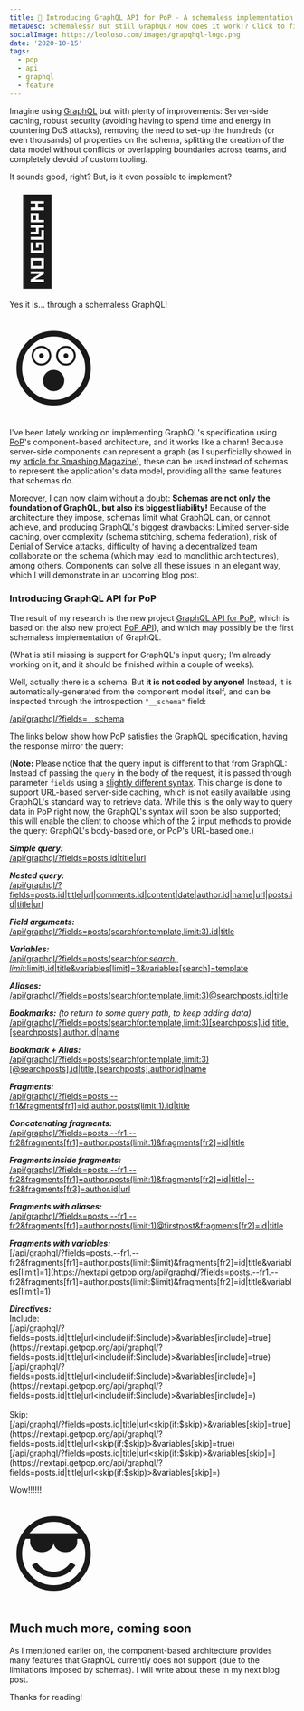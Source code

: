 ```yaml
---
title: 🚀 Introducing GraphQL API for PoP - A schemaless implementation of GraphQL through components
metaDesc: Schemaless? But still GraphQL? How does it work!? Click to find out!
socialImage: https://leoloso.com/images/grapqhql-logo.png
date: '2020-10-15'
tags:
  - pop
  - api
  - graphql
  - feature
---
```


Imagine using [GraphQL](https://graphql.org) but with plenty of improvements: Server-side caching, robust security (avoiding having to spend time and energy in countering DoS attacks), removing the need to set-up the hundreds (or even thousands) of properties on the schema, splitting the creation of the data model without conflicts or overlapping boundaries across teams, and completely devoid of custom tooling. 

It sounds good, right? But, is it even possible to implement?

<span style="font-size: 150px;">🤔</span>

Yes it is... through a schemaless GraphQL!

<span style="font-size: 150px;">😲</span>

I've been lately working on implementing GraphQL's specification using [PoP](https://github.com/leoloso/PoP)'s component-based architecture, and it works like a charm! Because server-side components can represent a graph (as I superficially showed in my [article for Smashing Magazine](https://www.smashingmagazine.com/2019/01/introducing-component-based-api/)), these can be used instead of schemas to represent the application's data model, providing all the same features that schemas do.

Moreover, I can now claim without a doubt: **Schemas are not only the foundation of GraphQL, but also its biggest liability!** Because of the architecture they impose, schemas limit what GraphQL can, or cannot, achieve, and producing GraphQL's biggest drawbacks: Limited server-side caching, over complexity (schema stitching, schema federation), risk of Denial of Service attacks, difficulty of having a decentralized team collaborate on the schema (which may lead to monolithic architectures), among others. Components can solve all these issues in an elegant way, which I will demonstrate in an upcoming blog post. 

### Introducing GraphQL API for PoP

The result of my research is the new project [GraphQL API for PoP](https://github.com/getpop/api-graphql), which is based on the also new project [PoP API](https://github.com/getpop/api)), and which may possibly be the first schemaless implementation of GraphQL. 

(What is still missing is support for GraphQL's input query; I'm already working on it, and it should be finished within a couple of weeks).

Well, actually there is a schema. But **it is not coded by anyone!** Instead, it is automatically-generated from the component model itself, and can be inspected through the introspection `"__schema"` field:

[/api/graphql/?fields=__schema](https://nextapi.getpop.org/api/graphql/?fields=__schema)

The links below show how PoP satisfies the GraphQL specification, having the response mirror the query:

(**Note:** Please notice that the query input is different to that from GraphQL: Instead of passing the `query` in the body of the request, it is passed through parameter `fields` using a [slightly different syntax](https://github.com/getpop/api#query-syntax). This change is done to support URL-based server-side caching, which is not easily available using GraphQL's standard way to retrieve data. While this is the only way to query data in PoP right now, the GraphQL's syntax will soon be also supported; this will enable the client to choose which of the 2 input methods to provide the query: GraphQL's body-based one, or PoP's URL-based one.)

_**Simple query:**_<br/>
[/api/graphql/?fields=posts.id|title|url](https://nextapi.getpop.org/api/graphql/?fields=posts.id|title|url)

_**Nested query:**_<br/>
[/api/graphql/?fields=posts.id|title|url|comments.id|content|date|author.id|name|url|posts.id|title|url](https://nextapi.getpop.org/api/graphql/?fields=posts.id|title|url|comments.id|content|date|author.id|name|url|posts.id|title|url)

_**Field arguments:**_<br/>
[/api/graphql/?fields=posts(searchfor:template,limit:3).id|title](https://nextapi.getpop.org/api/graphql/?fields=posts(searchfor:template,limit:3).id|title)

_**Variables:**_<br/>
[/api/graphql/?fields=posts(searchfor:$search,limit:$limit).id|title&variables[limit]=3&variables[search]=template](https://nextapi.getpop.org/api/graphql/?fields=posts(searchfor:$search,limit:$limit).id|title&variables[limit]=3&variables[search]=template)

_**Aliases:**_<br/>
[/api/graphql/?fields=posts(searchfor:template,limit:3)@searchposts.id|title](https://nextapi.getpop.org/api/graphql/?fields=posts(searchfor:template,limit:3)@searchposts.id|title)

_**Bookmarks:** (to return to some query path, to keep adding data)_<br/>
[/api/graphql/?fields=posts(searchfor:template,limit:3)[searchposts].id|title,[searchposts].author.id|name](https://nextapi.getpop.org/api/graphql/?fields=posts(searchfor:template,limit:3)[searchposts].id|title,[searchposts].author.id|name)

_**Bookmark + Alias:**_<br/>
[/api/graphql/?fields=posts(searchfor:template,limit:3)[@searchposts].id|title,[searchposts].author.id|name](https://nextapi.getpop.org/api/graphql/?fields=posts(searchfor:template,limit:3)[@searchposts].id|title,[searchposts].author.id|name)

_**Fragments:**_<br/>
[/api/graphql/?fields=posts.--fr1&fragments[fr1]=id|author.posts(limit:1).id|title](https://nextapi.getpop.org/api/graphql/?fields=posts.--fr1&fragments[fr1]=id|author.posts(limit:1).id|title)

_**Concatenating fragments:**_<br/>
[/api/graphql/?fields=posts.--fr1.--fr2&fragments[fr1]=author.posts(limit:1)&fragments[fr2]=id|title](https://nextapi.getpop.org/api/graphql/?fields=posts.--fr1.--fr2&fragments[fr1]=author.posts(limit:1)&fragments[fr2]=id|title)

_**Fragments inside fragments:**_<br/>
[/api/graphql/?fields=posts.--fr1.--fr2&fragments[fr1]=author.posts(limit:1)&fragments[fr2]=id|title|--fr3&fragments[fr3]=author.id|url](https://nextapi.getpop.org/api/graphql/?fields=posts.--fr1.--fr2&fragments[fr1]=author.posts(limit:1)&fragments[fr2]=id|title|--fr3&fragments[fr3]=author.id|url)

_**Fragments with aliases:**_<br/>
[/api/graphql/?fields=posts.--fr1.--fr2&fragments[fr1]=author.posts(limit:1)@firstpost&fragments[fr2]=id|title](https://nextapi.getpop.org/api/graphql/?fields=posts.--fr1.--fr2&fragments[fr1]=author.posts(limit:1)@firstpost&fragments[fr2]=id|title)

_**Fragments with variables:**_<br/>
[/api/graphql/?fields=posts.--fr1.--fr2&fragments[fr1]=author.posts(limit:$limit)&fragments[fr2]=id|title&variables[limit]=1](https://nextapi.getpop.org/api/graphql/?fields=posts.--fr1.--fr2&fragments[fr1]=author.posts(limit:$limit)&fragments[fr2]=id|title&variables[limit]=1)

_**Directives:**_<br/>
Include:<br/>
[/api/graphql/?fields=posts.id|title|url<include(if:$include)>&variables[include]=true](https://nextapi.getpop.org/api/graphql/?fields=posts.id|title|url<include(if:$include)>&variables[include]=true)<br/>
[/api/graphql/?fields=posts.id|title|url<include(if:$include)>&variables[include]=](https://nextapi.getpop.org/api/graphql/?fields=posts.id|title|url<include(if:$include)>&variables[include]=)<br/><br/>
Skip:<br/>
[/api/graphql/?fields=posts.id|title|url<skip(if:$skip)>&variables[skip]=true](https://nextapi.getpop.org/api/graphql/?fields=posts.id|title|url<skip(if:$skip)>&variables[skip]=true)<br/>
[/api/graphql/?fields=posts.id|title|url<skip(if:$skip)>&variables[skip]=](https://nextapi.getpop.org/api/graphql/?fields=posts.id|title|url<skip(if:$skip)>&variables[skip]=)

Wow!!!!!!

<span style="font-size: 150px;">😎</span>

## Much much more, coming soon

As I mentioned earlier on, the component-based architecture provides many features that GraphQL currently does not support (due to the limitations imposed by schemas). I will write about these in my next blog post. 

Thanks for reading!

